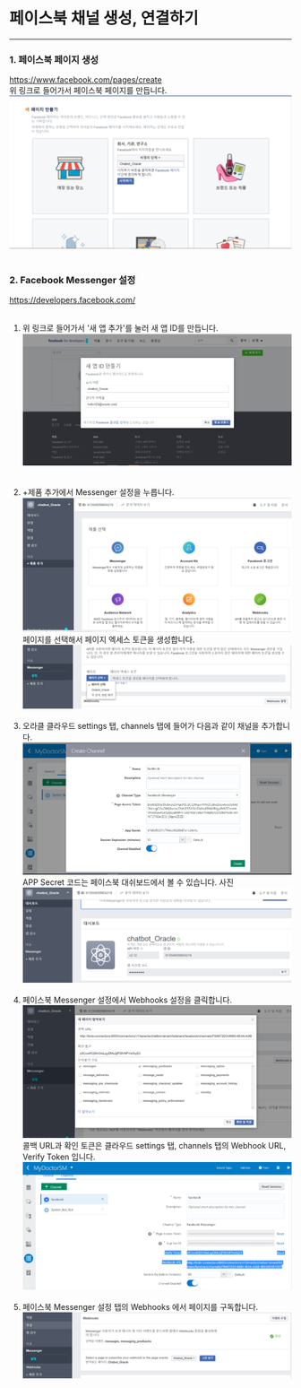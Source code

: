 페이스북 채널 생성, 연결하기
===
---
### 1. 페이스북 페이지 생성
<a href="https://www.facebook.com/pages/create" target="blank">https://www.facebook.com/pages/create</a><br>
위 링크로 들어가서 페이스북 페이지를 만듭니다.
![1](/media/1.PNG)<br><br>
### 2. Facebook Messenger 설정
<a href="https://developers.facebook.com/" target = "blank">https://developers.facebook.com/</a><br><br>
1. 위 링크로 들어가서 '새 앱 추가'를 눌러 새 앱 ID를 만듭니다.![2](/media/2.PNG)  
<br><br>
1. +제품 추가에서 Messenger 설정을 누릅니다.
![3](/media/3.PNG)
페이지를 선택해서 페이지 엑세스 토큰을 생성합니다.![4](/media/4.PNG)
<br><br>
1. 오라클 클라우드 settings 탭, channels 탭에 들어가 다음과 같이 채널을 추가합니다.![5](/media/5.PNG)
APP Secret 코드는 페이스북 대쉬보드에서 볼 수 있습니다.
사진![6](/media/6.PNG)
<br><br>
1. 페이스북 Messenger 설정에서 Webhooks 설정을 클릭합니다.![7](/media/7.PNG)
콜백 URL과 확인 토큰은 클라우드 settings 탭, channels 탭의 Webhook URL, Verify Token 입니다.
![8](/media/8.PNG)
<br><br>
1. 페이스북 Messenger 설정 탭의 Webhooks 에서 페이지를 구독합니다.
![10](/media/10.PNG)
